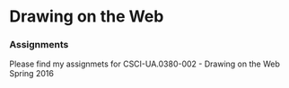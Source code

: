 # Drawing on the Web
### Assignments

Please find my assignmets for CSCI-UA.0380-002 - Drawing on the Web Spring 2016

